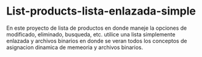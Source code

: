 # List-products-lista-enlazada-simple
En este proyecto de lista de productos en donde maneje la opciones de modificado, eliminado, busqueda, etc. utilice una lista simplemente enlazada y archivos binarios en donde se veran todos los conceptos de asignacion dinamica de memeoria y archivos binarios.
